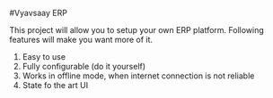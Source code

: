 #Vyavsaay ERP

This project will allow you to setup your own ERP platform. Following features will make you want more of it.

1. Easy to use
2. Fully configurable (do it yourself)
3. Works in offline mode, when internet connection is not reliable
4. State fo the art UI

